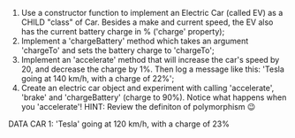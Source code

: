 1. Use a constructor function to implement an Electric Car (called EV) as a CHILD "class" of Car. Besides a make and current speed, the EV also has the current battery charge in % ('charge' property);
2. Implement a 'chargeBattery' method which takes an argument 'chargeTo' and sets the battery charge to 'chargeTo';
3. Implement an 'accelerate' method that will increase the car's speed by 20, and decrease the charge by 1%. Then log a message like this: 'Tesla going at 140 km/h, with a charge of 22%';
4. Create an electric car object and experiment with calling 'accelerate', 'brake' and 'chargeBattery' (charge to 90%). Notice what happens when you 'accelerate'! HINT: Review the definiton of polymorphism 😉

DATA CAR 1: 'Tesla' going at 120 km/h, with a charge of 23%

